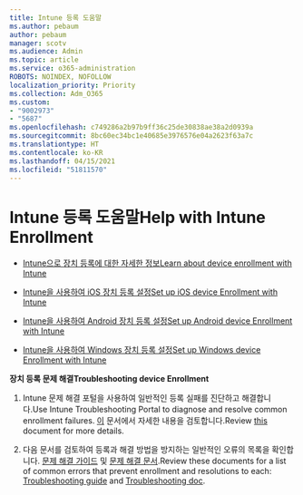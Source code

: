 ```yaml
---
title: Intune 등록 도움말
ms.author: pebaum
author: pebaum
manager: scotv
ms.audience: Admin
ms.topic: article
ms.service: o365-administration
ROBOTS: NOINDEX, NOFOLLOW
localization_priority: Priority
ms.collection: Adm_O365
ms.custom:
- "9002973"
- "5687"
ms.openlocfilehash: c749286a2b97b9ff36c25de30838ae38a2d0939a
ms.sourcegitcommit: 8bc60ec34bc1e40685e3976576e04a2623f63a7c
ms.translationtype: HT
ms.contentlocale: ko-KR
ms.lasthandoff: 04/15/2021
ms.locfileid: "51811570"
---
```

# <a name="help-with-intune-enrollment"></a><span data-ttu-id="1a39e-102">Intune 등록 도움말</span><span class="sxs-lookup"><span data-stu-id="1a39e-102">Help with Intune Enrollment</span></span>


- [<span data-ttu-id="1a39e-103">Intune으로 장치 등록에 대한 자세한 정보</span><span class="sxs-lookup"><span data-stu-id="1a39e-103">Learn about device enrollment with Intune</span></span>](https://docs.microsoft.com/intune/device-enrollment)

- [<span data-ttu-id="1a39e-104">Intune을 사용하여 iOS 장치 등록 설정</span><span class="sxs-lookup"><span data-stu-id="1a39e-104">Set up iOS device Enrollment with Intune</span></span>](https://docs.microsoft.com/intune/ios-enroll)

- [<span data-ttu-id="1a39e-105">Intune을 사용하여 Android 장치 등록 설정</span><span class="sxs-lookup"><span data-stu-id="1a39e-105">Set up Android device Enrollment with Intune</span></span>](https://docs.microsoft.com/intune/android-enroll)

- [<span data-ttu-id="1a39e-106">Intune을 사용하여 Windows 장치 등록 설정</span><span class="sxs-lookup"><span data-stu-id="1a39e-106">Set up Windows device Enrollment with Intune</span></span>](https://docs.microsoft.com/intune/windows-enroll)

<span data-ttu-id="1a39e-107">**장치 등록 문제 해결**</span><span class="sxs-lookup"><span data-stu-id="1a39e-107">**Troubleshooting device Enrollment**</span></span>

1. <span data-ttu-id="1a39e-108">Intune 문제 해결 포털을 사용하여 일반적인 등록 실패를 진단하고 해결합니다.</span><span class="sxs-lookup"><span data-stu-id="1a39e-108">Use Intune Troubleshooting Portal to diagnose and resolve common enrollment failures.</span></span> <span data-ttu-id="1a39e-109">[이](https://docs.microsoft.com/intune/help-desk-operators) 문서에서 자세한 내용을 검토합니다.</span><span class="sxs-lookup"><span data-stu-id="1a39e-109">Review [this](https://docs.microsoft.com/intune/help-desk-operators) document for more details.</span></span>

2. <span data-ttu-id="1a39e-110">다음 문서를 검토하여 등록과 해결 방법을 방지하는 일반적인 오류의 목록을 확인합니다. [문제 해결 가이드](https://support.microsoft.com/help/4469913/troubleshooting-windows-device-enrollment-problems-in-microsoft-intune) 및 [문제 해결 문서](https://docs.microsoft.com/intune/troubleshoot-device-enrollment-in-intune).</span><span class="sxs-lookup"><span data-stu-id="1a39e-110">Review these documents for a list of common errors that prevent enrollment and resolutions to each: [Troubleshooting guide](https://support.microsoft.com/help/4469913/troubleshooting-windows-device-enrollment-problems-in-microsoft-intune) and [Troubleshooting doc](https://docs.microsoft.com/intune/troubleshoot-device-enrollment-in-intune).</span></span>
